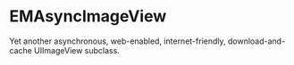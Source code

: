 EMAsyncImageView
================

Yet another asynchronous, web-enabled, internet-friendly, download-and-cache UIImageView subclass.